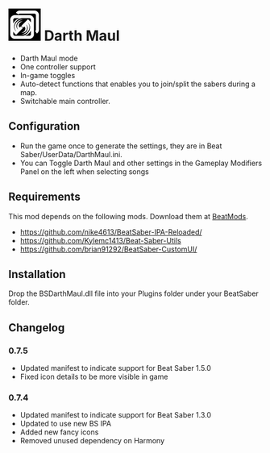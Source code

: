 # ![IMG](BSDarthMaul/Resources/DarthMaul64.png) Darth Maul 

* Darth Maul mode
* One controller support
* In-game toggles
* Auto-detect functions that enables you to join/split the sabers during a map.
* Switchable main controller.

## Configuration

- Run the game once to generate the settings, they are in Beat Saber/UserData/DarthMaul.ini.
- You can Toggle Darth Maul and other settings in the Gameplay Modifiers Panel on the left when selecting songs

## Requirements
This mod depends on the following mods.  Download them at [BeatMods](https://beatmods.com).

* https://github.com/nike4613/BeatSaber-IPA-Reloaded/
* https://github.com/Kylemc1413/Beat-Saber-Utils
* https://github.com/brian91292/BeatSaber-CustomUI/

## Installation

Drop the BSDarthMaul.dll file into your Plugins folder under your BeatSaber folder.

## Changelog

### 0.7.5
* Updated manifest to indicate support for Beat Saber 1.5.0
* Fixed icon details to be more visible in game

### 0.7.4
* Updated manifest to indicate support for Beat Saber 1.3.0
* Updated to use new BS IPA 
* Added new fancy icons
* Removed unused dependency on Harmony
